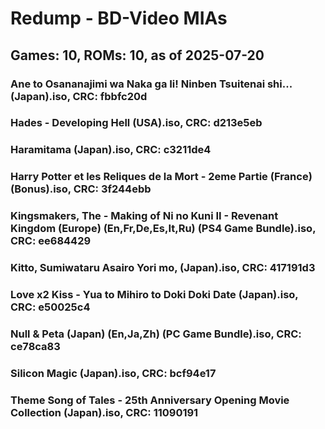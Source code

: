 # Redump - BD-Video MIAs
## Games: 10, ROMs: 10, as of 2025-07-20

### Ane to Osananajimi wa Naka ga Ii! Ninben Tsuitenai shi... (Japan).iso, CRC: fbbfc20d
### Hades - Developing Hell (USA).iso, CRC: d213e5eb
### Haramitama (Japan).iso, CRC: c3211de4
### Harry Potter et les Reliques de la Mort - 2eme Partie (France) (Bonus).iso, CRC: 3f244ebb
### Kingsmakers, The - Making of Ni no Kuni II - Revenant Kingdom (Europe) (En,Fr,De,Es,It,Ru) (PS4 Game Bundle).iso, CRC: ee684429
### Kitto, Sumiwataru Asairo Yori mo, (Japan).iso, CRC: 417191d3
### Love x2 Kiss - Yua to Mihiro to Doki Doki Date (Japan).iso, CRC: e50025c4
### Null & Peta (Japan) (En,Ja,Zh) (PC Game Bundle).iso, CRC: ce78ca83
### Silicon Magic (Japan).iso, CRC: bcf94e17
### Theme Song of Tales - 25th Anniversary Opening Movie Collection (Japan).iso, CRC: 11090191
